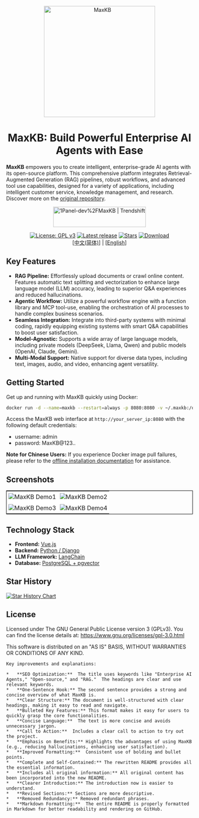 <p align="center">
  <img src="https://github.com/1Panel-dev/maxkb/assets/52996290/c0694996-0eed-40d8-b369-322bf2a380bf" alt="MaxKB" width="300" />
</p>

<h1 align="center">MaxKB: Build Powerful Enterprise AI Agents with Ease</h1>

**MaxKB** empowers you to create intelligent, enterprise-grade AI agents with its open-source platform. This comprehensive platform integrates Retrieval-Augmented Generation (RAG) pipelines, robust workflows, and advanced tool use capabilities, designed for a variety of applications, including intelligent customer service, knowledge management, and research.  Discover more on the [original repository](https://github.com/1Panel-dev/MaxKB).

<p align="center">
  <a href="https://trendshift.io/repositories/9113" target="_blank"><img src="https://trendshift.io/api/badge/repositories/9113" alt="1Panel-dev%2FMaxKB | Trendshift" style="width: 250px; height: 55px;" width="250" height="55"/></a>
</p>
<p align="center">
  <a href="https://www.gnu.org/licenses/gpl-3.0.html#license-text"><img src="https://img.shields.io/github/license/1Panel-dev/maxkb?color=%231890FF" alt="License: GPL v3"></a>
  <a href="https://github.com/1Panel-dev/maxkb/releases/latest"><img src="https://img.shields.io/github/v/release/1Panel-dev/maxkb" alt="Latest release"></a>
  <a href="https://github.com/1Panel-dev/maxkb"><img src="https://img.shields.io/github/stars/1Panel-dev/maxkb?color=%231890FF&style=flat-square" alt="Stars"></a>
  <a href="https://hub.docker.com/r/1panel/maxkb"><img src="https://img.shields.io/docker/pulls/1panel/maxkb?label=downloads" alt="Download"></a><br/>
  [<a href="/README_CN.md">中文(简体)</a>] | [<a href="/README.md">English</a>]
</p>

## Key Features

*   **RAG Pipeline:**  Effortlessly upload documents or crawl online content. Features automatic text splitting and vectorization to enhance large language model (LLM) accuracy, leading to superior Q&A experiences and reduced hallucinations.
*   **Agentic Workflow:**  Utilize a powerful workflow engine with a function library and MCP tool-use, enabling the orchestration of AI processes to handle complex business scenarios.
*   **Seamless Integration:**  Integrate into third-party systems with minimal coding, rapidly equipping existing systems with smart Q&A capabilities to boost user satisfaction.
*   **Model-Agnostic:**  Supports a wide array of large language models, including private models (DeepSeek, Llama, Qwen) and public models (OpenAI, Claude, Gemini).
*   **Multi-Modal Support:**  Native support for diverse data types, including text, images, audio, and video, enhancing agent versatility.

## Getting Started

Get up and running with MaxKB quickly using Docker:

```bash
docker run -d --name=maxkb --restart=always -p 8080:8080 -v ~/.maxkb:/opt/maxkb 1panel/maxkb
```

Access the MaxKB web interface at `http://your_server_ip:8080` with the following default credentials:

*   username: admin
*   password: MaxKB@123..

**Note for Chinese Users:**  If you experience Docker image pull failures, please refer to the [offline installation documentation](https://maxkb.cn/docs/v2/installation/offline_installtion/) for assistance.

## Screenshots

<table style="border-collapse: collapse; border: 1px solid black;">
  <tr>
    <td style="padding: 5px;background-color:#fff;"><img src= "https://github.com/user-attachments/assets/eb285512-a66a-4752-8941-c65ed1592238" alt="MaxKB Demo1"   /></td>
    <td style="padding: 5px;background-color:#fff;"><img src= "https://github.com/user-attachments/assets/f732f1f5-472c-4fd2-93c1-a277eda83d04" alt="MaxKB Demo2"   /></td>
  </tr>
  <tr>
    <td style="padding: 5px;background-color:#fff;"><img src= "https://github.com/user-attachments/assets/c927474a-9a23-4830-822f-5db26025c9b2" alt="MaxKB Demo3"   /></td>
    <td style="padding: 5px;background-color:#fff;"><img src= "https://github.com/user-attachments/assets/e6268996-a46d-4e58-9f30-31139df78ad2" alt="MaxKB Demo4"   /></td>
  </tr>
</table>

## Technology Stack

*   **Frontend:** [Vue.js](https://vuejs.org/)
*   **Backend:** [Python / Django](https://www.djangoproject.com/)
*   **LLM Framework:** [LangChain](https://www.langchain.com/)
*   **Database:** [PostgreSQL + pgvector](https://www.postgresql.org/)

## Star History

[![Star History Chart](https://api.star-history.com/svg?repos=1Panel-dev/MaxKB&type=Date)](https://star-history.com/#1Panel-dev/MaxKB&Date)

## License

Licensed under The GNU General Public License version 3 (GPLv3). You can find the license details at:  <https://www.gnu.org/licenses/gpl-3.0.html>

This software is distributed on an "AS IS" BASIS, WITHOUT WARRANTIES OR CONDITIONS OF ANY KIND.
```
Key improvements and explanations:

*   **SEO Optimization:**  The title uses keywords like "Enterprise AI Agents," "Open-source," and "RAG."  The headings are clear and use relevant keywords.
*   **One-Sentence Hook:** The second sentence provides a strong and concise overview of what MaxKB is.
*   **Clear Structure:** The document is well-structured with clear headings, making it easy to read and navigate.
*   **Bulleted Key Features:** This format makes it easy for users to quickly grasp the core functionalities.
*   **Concise Language:**  The text is more concise and avoids unnecessary jargon.
*   **Call to Action:**  Includes a clear call to action to try out the project.
*   **Emphasis on Benefits:** Highlights the advantages of using MaxKB (e.g., reducing hallucinations, enhancing user satisfaction).
*   **Improved Formatting:**  Consistent use of bolding and bullet points.
*   **Complete and Self-Contained:** The rewritten README provides all the essential information.
*   **Includes all original information:** All original content has been incorporated into the new README.
*   **Clearer Introduction:** The introduction now is easier to understand.
*   **Revised Sections:** Sections are more descriptive.
*   **Removed Redundancy:** Removed redundant phrases.
*   **Markdown Formatting:**  The entire README is properly formatted in Markdown for better readability and rendering on GitHub.